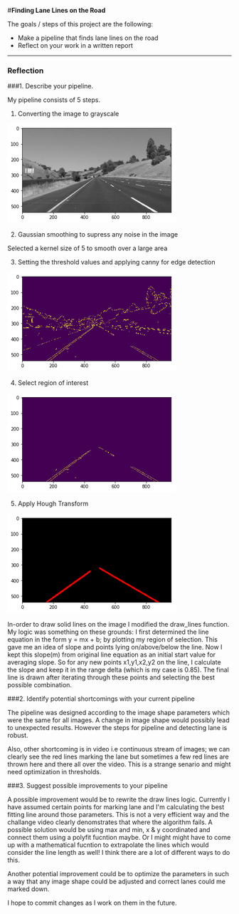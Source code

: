 #**Finding Lane Lines on the Road** 

The goals / steps of this project are the following:
* Make a pipeline that finds lane lines on the road
* Reflect on your work in a written report


[//]: # (Image References)

[image1]:./test_images_output/grayscale.png "Grayscale"

[image2]:./test_images_output/cannyOutput.png "CannyEdges"

[image3]:./test_images_output/ROI.png "ROI"


[image4]:./test_images_output/houghTransform.png "HoughTransform"



---

### Reflection

###1. Describe your pipeline. 

My pipeline consists of 5 steps.

1) Converting the image to grayscale

![alt text][image1]

2) Gaussian smoothing to supress any noise in the image

Selected a kernel size of 5 to smooth over a large area

3) Setting the threshold values and applying canny for edge detection 

![alt text][image2]

4) Select region of interest

![alt text][image3]

5) Apply Hough Transform

![alt text][image4]

In-order to draw solid lines on the image I modified the draw_lines function. My logic was something on these grounds: I first determined the line equation in
the form y = mx + b; by plotting my region of selection. This gave me an idea of slope and points lying on/above/below the line. Now I kept this slope(m) from
original line equation  as an initial start value for averaging slope. So for any new points x1,y1,x2,y2 on the line, I calculate the slope and keep it in the
range delta (which is my case is 0.85). The final line is drawn after iterating through these points and selecting the best possible combination.
 
###2. Identify potential shortcomings with your current pipeline

The pipeline was designed according to the image shape parameters which were the same for all images. A change in image shape would possibly lead
to unexpected results. However the steps for pipeline and detecting lane is robust. 

Also, other shortcoming is in video i.e continuous stream of images; we can clearly see the red lines marking the lane but sometimes a few red lines are 
thrown here and there all over the video. This is a strange senario and might need optimization in thresholds. 
 

###3. Suggest possible improvements to your pipeline

A possible improvement would be to rewrite the draw lines logic. Currently I have assumed certain points for marking lane and I'm calculating 
the best fitting line around those parameters. This is not a very efficient way and the challange video clearly denomstrates that where the algorithm fails. 
A possible solution would be using max and min, x & y coordinated and connect them using a polyfit fucntion maybe. Or I might might have to come up with a 
mathematical fucntion to extrapolate the lines which would consider the line length as well! I think there are a lot of different ways to do this.  

Another potential improvement could be to optimize the parameters in such a way that any image shape could be adjusted and correct lanes could me marked down. 

I hope to commit changes as I work on them in the future. 
